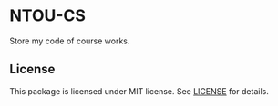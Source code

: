 # NTOU-CS

Store my code of course works.

## License

This package is licensed under MIT license. See [LICENSE](https://github.com/5j54d93/NTOU-CS/blob/main/LICENSE) for details.
